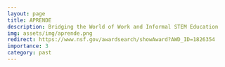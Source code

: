 ```yaml
---
layout: page
title: APRENDE
description: Bridging the World of Work and Informal STEM Education
img: assets/img/aprende.png
redirect: https://www.nsf.gov/awardsearch/showAward?AWD_ID=1826354
importance: 3
category: past
---
```

